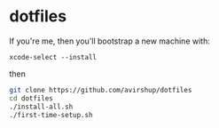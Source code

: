 # dotfiles

If you're me, then you'll bootstrap a new machine with:

`xcode-select --install`

then 
```bash
git clone https://github.com/avirshup/dotfiles
cd dotfiles
./install-all.sh
./first-time-setup.sh
```
